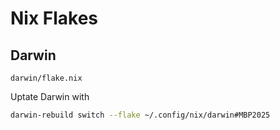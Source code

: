 # Nix Flakes

## Darwin

`darwin/flake.nix`

Uptate Darwin with

```bash
darwin-rebuild switch --flake ~/.config/nix/darwin#MBP2025
```
